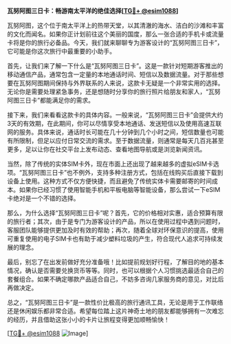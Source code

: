 **瓦努阿图三日卡：畅游南太平洋的绝佳选择[[TG💪+ @esim1088](https://t.me/s/esim1088)]**

瓦努阿图，这个位于南太平洋上的热带天堂，以其清澈的海水、洁白的沙滩和丰富的文化而闻名。如果你正计划前往这个美丽的国度，那么一张合适的手机卡或流量卡将是你的旅行必备品。今天，我们就来聊聊专为游客设计的“瓦努阿图三日卡”，它可能是你这次旅行中最重要的小助手。

首先，让我们来了解一下什么是“瓦努阿图三日卡”。这是一款针对短期游客推出的移动通信产品，通常包含一定量的本地通话时间、短信以及数据流量。对于那些想要在瓦努阿图期间保持与外界联系的人来说，这款卡无疑是一个非常实用的选择。无论你是需要处理紧急事务，还是想随时分享你的旅行照片给朋友和家人，“瓦努阿图三日卡”都能满足你的需求。

接下来，我们来看看这款卡的具体内容。一般来说，“瓦努阿图三日卡”会提供大约3天的有效期，在此期间，你可以尽情享受本地通话、发送短信以及使用高速互联网的服务。具体来说，通话时长可能在几十分钟到几个小时之间，短信数量也可能有所限制，但足以应付日常交流的需求。至于数据流量，则通常是每天几百兆甚至更多，足以让你在社交平台上发布动态、查看地图导航或是浏览新闻资讯。

当然，除了传统的实体SIM卡外，现在市面上还出现了越来越多的虚拟eSIM卡选项。“瓦努阿图三日卡”也不例外，支持多种注册方式，包括在线购买后直接下载到设备上使用。这种方式不仅方便快捷，而且避免了传统实体卡需要邮寄的时间成本。如果你已经习惯了使用智能手机和平板电脑等智能设备，那么尝试一下eSIM卡绝对是一个不错的选择。

那么，为什么选择“瓦努阿图三日卡”呢？首先，它的价格相对实惠，适合预算有限的旅行者；其次，由于是专门为游客设计的产品，所以在使用过程中遇到问题时，客服团队能够提供更加及时有效的帮助；再次，随着全球对环保意识的提高，使用可重复使用的电子SIM卡也有助于减少塑料垃圾的产生，符合现代人追求可持续发展的理念。

最后，别忘了在出发前做好充分准备哦！比如提前规划好行程，了解目的地的基本情况，确认是否需要兑换货币等等。同时，也可以根据个人习惯挑选最适合自己的套餐组合。如果不确定哪款产品适合自己，不妨多咨询几家服务商的意见，对比后再做决定。

总之，“瓦努阿图三日卡”是一款性价比极高的旅行通讯工具，无论是用于工作联络还是休闲娱乐都非常合适。希望每位踏上这片神奇土地的朋友都能够拥有一次难忘的经历，并且借助这张小小的卡片让旅程变得更加顺畅愉快！

[[TG💪+ @esim1088](https://t.me/s/esim1088) ![Image](https://i.postimg.cc/4NQfJmqS/Snipaste-2025-05-13-00-14-12.png)]